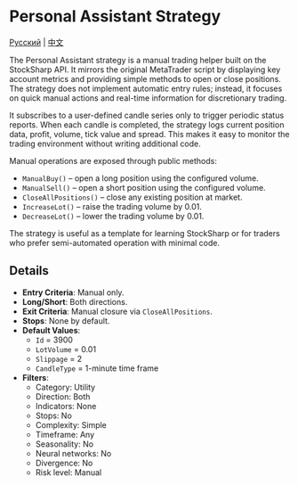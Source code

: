 # Personal Assistant Strategy
[Русский](README_ru.md) | [中文](README_cn.md)

The Personal Assistant strategy is a manual trading helper built on the StockSharp API. It mirrors the original MetaTrader script by displaying key account metrics and providing simple methods to open or close positions. The strategy does not implement automatic entry rules; instead, it focuses on quick manual actions and real-time information for discretionary trading.

It subscribes to a user-defined candle series only to trigger periodic status reports. When each candle is completed, the strategy logs current position data, profit, volume, tick value and spread. This makes it easy to monitor the trading environment without writing additional code.

Manual operations are exposed through public methods:

- `ManualBuy()` – open a long position using the configured volume.
- `ManualSell()` – open a short position using the configured volume.
- `CloseAllPositions()` – close any existing position at market.
- `IncreaseLot()` – raise the trading volume by 0.01.
- `DecreaseLot()` – lower the trading volume by 0.01.

The strategy is useful as a template for learning StockSharp or for traders who prefer semi-automated operation with minimal code.

## Details

- **Entry Criteria**: Manual only.
- **Long/Short**: Both directions.
- **Exit Criteria**: Manual closure via `CloseAllPositions`.
- **Stops**: None by default.
- **Default Values**:
  - `Id` = 3900
  - `LotVolume` = 0.01
  - `Slippage` = 2
  - `CandleType` = 1-minute time frame
- **Filters**:
  - Category: Utility
  - Direction: Both
  - Indicators: None
  - Stops: No
  - Complexity: Simple
  - Timeframe: Any
  - Seasonality: No
  - Neural networks: No
  - Divergence: No
  - Risk level: Manual

